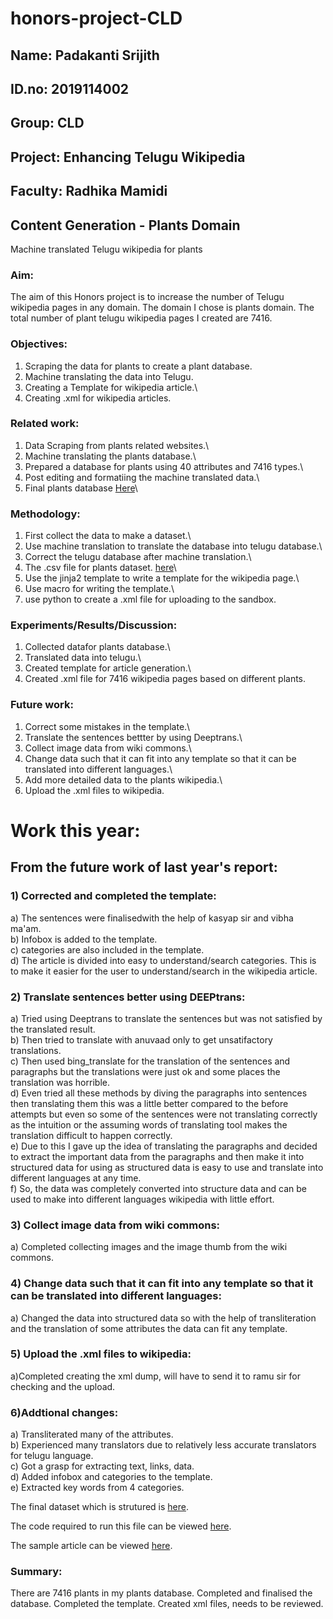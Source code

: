 # honors-project-CLD
## Name: Padakanti Srijith
## ID.no: 2019114002
## Group: CLD
## Project: Enhancing Telugu Wikipedia
## Faculty: Radhika Mamidi

## Content Generation - Plants Domain
Machine translated Telugu wikipedia for plants
### Aim: 
The aim of this Honors project is to increase the number of Telugu wikipedia pages in any domain. The domain I chose is plants domain.
The total number of plant telugu wikipedia pages I created are 7416.

### Objectives:
1) Scraping the data for plants to create a plant database.<br />
2) Machine translating the data into Telugu.<br />
3) Creating a Template for wikipedia article.\
4) Creating .xml for wikipedia articles.


### Related work:
1) Data Scraping from plants related websites.\
2) Machine translating the plants database.\
3) Prepared a database for plants using 40 attributes and 7416 types.\
4) Post editing and formatiing the machine translated data.\
5) Final plants database [Here](https://docs.google.com/spreadsheets/d/1lbGH9-2tr1NSMClUi_FNch0qDr9RmBPmwqZAEQ0M4oI/edit#gid=0)\

### Methodology:
1) First collect the data to make a dataset.\
2) Use machine translation to translate the database into telugu database.\
3) Correct the telugu database after machine translation.\
4) The .csv file for plants dataset. [here](https://docs.google.com/spreadsheets/d/1DUPudD23SuMjWWg8wX-OJzOoxEp-zePhNu3TuvISing/edit#gid=1216063786)\
5) Use the jinja2 template to write a template for the wikipedia page.\
6) Use macro for writing the template.\
7) use python to create a .xml file for uploading to the sandbox.

### Experiments/Results/Discussion:
1) Collected datafor plants database.\
2) Translated data into telugu.\
3) Created template for article generation.\
4) Created .xml file for 7416 wikipedia pages based on different plants.


### Future work:
1) Correct some mistakes in the template.\
2) Translate the sentences bettter by using Deeptrans.\
3) Collect image data from wiki commons.\
4) Change data such that it can fit into any template so that it can be translated into different languages.\
5) Add more detailed data to the plants wikipedia.\
6) Upload the .xml files to wikipedia.


# Work this year:

## From the future work of last year's report:

### 1) Corrected and completed the template:
 a) The sentences were finalisedwith the help of kasyap sir and vibha ma'am.\
 b) Infobox is added to the template.\
 c) categories are also included in the template.\
 d) The article is divided into easy to understand/search categories. This is to make it easier for the user to understand/search in the wikipedia article.
	
### 2) Translate sentences better using DEEPtrans:
 a) Tried using Deeptrans to translate the sentences but was not satisfied by the translated result.\
 b) Then tried to translate with anuvaad only to get unsatifactory translations.\
 c) Then used bing_translate for the translation of the sentences and paragraphs but the translations were just ok and some places the translation was horrible.\
 d) Even tried all these methods by diving the paragraphs into sentences then translating them this was a little better compared to the before attempts but even so some of the sentences were not translating correctly as the intuition or the assuming words of translating tool makes the translation difficult to happen correctly.\
 e) Due to this I gave up the idea of translating the paragraphs and decided to extract the important data from the paragraphs and then make it into structured data for using as structured data is easy to use and translate into different languages at any time.\
 f) So, the data was completely converted into structure data and can be used to make into  different languages wikipedia with little effort.

### 3) Collect image data from wiki commons:
 a) Completed collecting images and the image thumb from the wiki commons.
	
### 4) Change data such that it can fit into any template so that it can be translated into different languages:
 a) Changed the data into structured data so with the help of transliteration and the translation of some attributes the data can fit any template.
	
### 5) Upload the .xml files to wikipedia:
 a)Completed creating the xml dump, will have to send it to ramu sir for checking and the upload.

### 6)Addtional changes:
 a) Transliterated many of the attributes.\
 b) Experienced many translators due to relatively less accurate translators for telugu language.\
 c) Got a grasp for extracting text, links, data.\
 d) Added infobox and categories to the template.\
 e) Extracted key words from 4 categories.
	
	
The final dataset which is strutured is [here](https://docs.google.com/spreadsheets/d/17XLbnxtIJ2C-HR3W_JOmWFt6p5gpSWzygAG8D9yTvuo/edit?usp=sharing).

The code required to run this file can be viewed [here](https://colab.research.google.com/drive/1RNwc0WoeyY3_ooZnR56yYOWcFY4A0Ft4?usp=sharing).

The sample article can be viewed [here](https://te.wikipedia.org/wiki/%E0%B0%B5%E0%B0%BE%E0%B0%A1%E0%B1%81%E0%B0%95%E0%B0%B0%E0%B0%BF:Srijith2002).

### Summary:

There are 7416 plants in my plants database. Completed and finalised the database. Completed the template. Created xml files, needs to be reviewed.
